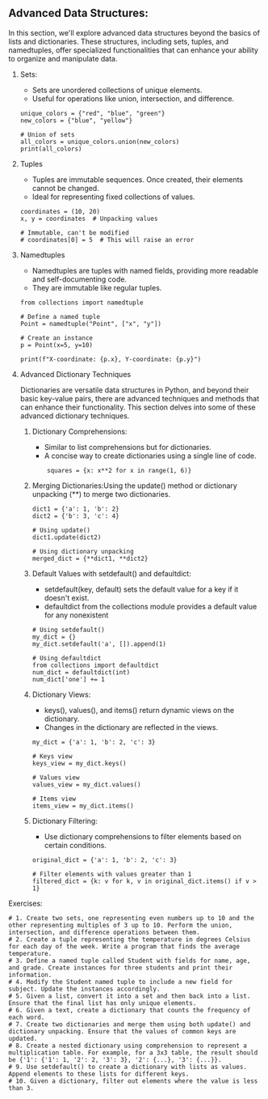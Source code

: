 Advanced Data Structures:
-------------------------
In this section, we'll explore advanced data structures beyond the basics of lists and dictionaries. These structures, including sets, tuples, and namedtuples, offer specialized functionalities that can enhance your ability to organize and manipulate data.

1) Sets:
    - Sets are unordered collections of unique elements.
    - Useful for operations like union, intersection, and difference.
    ```
    unique_colors = {"red", "blue", "green"}
    new_colors = {"blue", "yellow"}

    # Union of sets
    all_colors = unique_colors.union(new_colors)
    print(all_colors)
    ```
2) Tuples
    - Tuples are immutable sequences. Once created, their elements cannot be changed.
    - Ideal for representing fixed collections of values.
    ```
    coordinates = (10, 20)
    x, y = coordinates  # Unpacking values

    # Immutable, can't be modified
    # coordinates[0] = 5  # This will raise an error
    ```
3) Namedtuples
    - Namedtuples are tuples with named fields, providing more readable and self-documenting code.
    - They are immutable like regular tuples.
    ```
    from collections import namedtuple

    # Define a named tuple
    Point = namedtuple("Point", ["x", "y"])

    # Create an instance
    p = Point(x=5, y=10)

    print(f"X-coordinate: {p.x}, Y-coordinate: {p.y}")
    ```

4) Advanced Dictionary Techniques

    Dictionaries are versatile data structures in Python, and beyond their basic key-value pairs, there are advanced techniques and methods that can enhance their functionality. This section delves into some of these advanced dictionary techniques.

    1) Dictionary Comprehensions:
        - Similar to list comprehensions but for dictionaries.
        - A concise way to create dictionaries using a single line of code.
        ```
            squares = {x: x**2 for x in range(1, 6)}
        ```
    2) Merging Dictionaries:Using the update() method or dictionary unpacking (**) to merge two dictionaries.
        ```
        dict1 = {'a': 1, 'b': 2}
        dict2 = {'b': 3, 'c': 4}

        # Using update()
        dict1.update(dict2)

        # Using dictionary unpacking
        merged_dict = {**dict1, **dict2}
        ```
    3) Default Values with setdefault() and defaultdict:
        - setdefault(key, default) sets the default value for a key if it doesn't exist.
        - defaultdict from the collections module provides a default value for any nonexistent 
        ```
        # Using setdefault()
        my_dict = {}
        my_dict.setdefault('a', []).append(1)

        # Using defaultdict
        from collections import defaultdict
        num_dict = defaultdict(int)
        num_dict['one'] += 1
        ```
    4) Dictionary Views:

        - keys(), values(), and items() return dynamic views on the dictionary.
        - Changes in the dictionary are reflected in the views.
        ```
        my_dict = {'a': 1, 'b': 2, 'c': 3}

        # Keys view
        keys_view = my_dict.keys()

        # Values view
        values_view = my_dict.values()

        # Items view
        items_view = my_dict.items()
        ```
    5) Dictionary Filtering:
        - Use dictionary comprehensions to filter elements based on certain conditions.
        ```
        original_dict = {'a': 1, 'b': 2, 'c': 3}

        # Filter elements with values greater than 1
        filtered_dict = {k: v for k, v in original_dict.items() if v > 1}
        ```

Exercises:

```
# 1. Create two sets, one representing even numbers up to 10 and the other representing multiples of 3 up to 10. Perform the union, intersection, and difference operations between them.
# 2. Create a tuple representing the temperature in degrees Celsius for each day of the week. Write a program that finds the average temperature.
# 3. Define a named tuple called Student with fields for name, age, and grade. Create instances for three students and print their information.
# 4. Modify the Student named tuple to include a new field for subject. Update the instances accordingly.
# 5. Given a list, convert it into a set and then back into a list. Ensure that the final list has only unique elements.
# 6. Given a text, create a dictionary that counts the frequency of each word.
# 7. Create two dictionaries and merge them using both update() and dictionary unpacking. Ensure that the values of common keys are updated.
# 8. Create a nested dictionary using comprehension to represent a multiplication table. For example, for a 3x3 table, the result should be {'1': {'1': 1, '2': 2, '3': 3}, '2': {...}, '3': {...}}.
# 9. Use setdefault() to create a dictionary with lists as values. Append elements to these lists for different keys.
# 10. Given a dictionary, filter out elements where the value is less than 3.
```